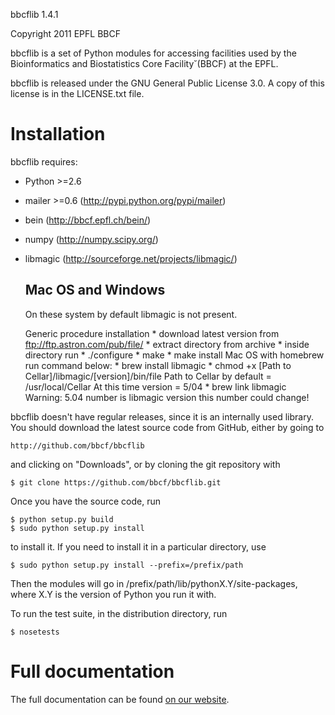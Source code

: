 bbcflib 1.4.1

Copyright 2011 EPFL BBCF <webmaster dot bbcf at epfl dot ch>

bbcflib is a set of Python modules for accessing facilities used by
the Bioinformatics and Biostatistics Core Facility˘(BBCF) at the EPFL.

bbcflib is released under the GNU General Public License 3.0. A copy
of this license is in the LICENSE.txt file.

Installation
============

bbcflib requires:
* Python >=2.6
* mailer >=0.6 (http://pypi.python.org/pypi/mailer)
* bein (http://bbcf.epfl.ch/bein/)
* numpy (http://numpy.scipy.org/)
* libmagic (http://sourceforge.net/projects/libmagic/)

    Mac OS and Windows
    ------------------

    On these system by default libmagic is not present.

    Generic procedure installation
        * download latest version from ftp://ftp.astron.com/pub/file/
        * extract directory from archive
        * inside directory run
          * ./configure
          * make
          * make install
    Mac OS with homebrew
        run command below:
            * brew install libmagic
            * chmod +x [Path to Cellar]/libmagic/[version]/bin/file
            Path to Cellar by default = /usr/local/Cellar
            At this time version = 5/04
            * brew link libmagic
        Warning: 5.04 number is libmagic version this number could change!

bbcflib doesn't have regular releases, since it is an internally used
library. You should download the latest source code from GitHub,
either by going to

    http://github.com/bbcf/bbcflib

and clicking on "Downloads", or by cloning the git repository with

    $ git clone https://github.com/bbcf/bbcflib.git

Once you have the source code, run

    $ python setup.py build
    $ sudo python setup.py install

to install it. If you need to install it in a particular directory,
use

    $ sudo python setup.py install --prefix=/prefix/path

Then the modules will go in /prefix/path/lib/pythonX.Y/site-packages,
where X.Y is the version of Python you run it with.

To run the test suite, in the distribution directory, run

    $ nosetests

Full documentation
==================

The full documentation can be found [on our website](http://bbcf.epfl.ch/bbcflib).
